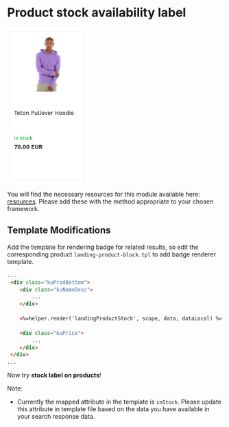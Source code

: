 # Product stock availability label

![Product-stock-label](/modules/product-stock-label/images/image001.png)

You will find the necessary resources for this module available here:
[resources](/modules/product-stock-label/resources). Please add these with the
method appropriate to your chosen framework. 

## Template Modifications

Add the template for rendering badge for related results,
so edit the corresponding product `landing-product-block.tpl` to add badge renderer template.

```html
...
 <div class="kuProdBottom">
    <div class="kuNameDesc">
        ...
    </div>

    <%=helper.render('landingProductStock', scope, data, dataLocal) %>
    
    <div class="kuPrice">
        ...
    </div>
 </div>
...
```

Now try **stock label on products**!


Note:
-  Currently the mapped attribute in the template is `inStock`. Please update this attribute in template file based on the data you have available in your search response data.